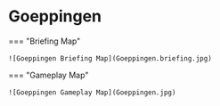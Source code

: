 # Goeppingen

=== "Briefing Map"

    ![Goeppingen Briefing Map](Goeppingen.briefing.jpg)

=== "Gameplay Map"

    ![Goeppingen Gameplay Map](Goeppingen.jpg)
